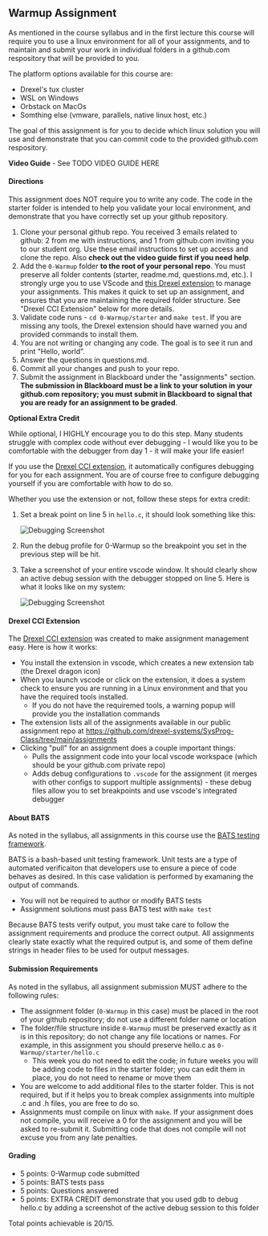## Warmup Assignment

As mentioned in the course syllabus and in the first lecture this course will require you to use a linux environment for all of your assignments, and to maintain and submit your work in individual folders in a github.com respository that will be provided to you.

The platform options available for this course are:

- Drexel's tux cluster
- WSL on Windows
- Orbstack on MacOs
- Somthing else (vmware, parallels, native linux host, etc.)

The goal of this assignment is for you to decide which linux solution you will use and demonstrate that you can commit code to the provided github.com respository.

**Video Guide** - See TODO VIDEO GUIDE HERE

#### Directions

This assignment does NOT require you to write any code. The code in the starter folder is intended to help you validate your local environment, and demonstrate that you have correctly set up your github repository.

1. Clone your personal github repo. You received 3 emails related to github: 2 from me with instructions, and 1 from github.com inviting you to our student org. Use these email instructions to set up access and clone the repo. Also **check out the video guide first if you need help**.
2. Add the `0-Warmup` folder **to the root of your personal repo**. You must preserve all folder contents (starter, readme.md, questions.md, etc.). I strongly urge you to use VScode and [this Drexel extension](https://marketplace.visualstudio.com/items?itemName=bdlilley.drexel-cci) to manage your assignments. This makes it quick to set up an assignment, and ensures that you are maintaining the required folder structure. See "Drexel CCI Extension" below for more details.
3. Validate code runs - `cd 0-Warmup/starter` and `make test`. If you are missing any tools, the Drexel extension should have warned you and provided commands to install them.
4. You are not writing or changing any code. The goal is to see it run and print "Hello, world".
5. Answer the questions in questions.md.
6. Commit all your changes and push to your repo.
7. Submit the assignment in Blackboard under the "assignments" section. **The submission in Blackboard must be a link to your solution in your github.com repository; you must submit in Blackboard to signal that you are ready for an assignment to be graded**.

**Optional Extra Credit**

While optional, I HIGHLY encourage you to do this step. Many students struggle with complex code without ever debugging - I would like you to be comfortable with the debugger from day 1 - it will make your life easier!

If you use the [Drexel CCI extension](https://marketplace.visualstudio.com/items?itemName=bdlilley.drexel-cci), it automatically configures debugging for you for each assignment. You are of course free to configure debugging yourself if you are comfortable with how to do so.

Whether you use the extension or not, follow these steps for extra credit:

1. Set a break point on line 5 in `hello.c`, it should look something like this:

    ![Debugging Screenshot](./img/img1.png)

2. Run the debug profile for 0-Warmup so the breakpoint you set in the previous step will be hit.

3. Take a screenshot of your entire vscode window. It should clearly show an active debug session with the debugger stopped on line 5. Here is what it looks like on my system:

    ![Debugging Screenshot](./img/img2.png)

#### Drexel CCI Extension

The [Drexel CCI extension](https://marketplace.visualstudio.com/items?itemName=bdlilley.drexel-cci) was created to make assignment management easy. Here is how it works:

- You install the extension in vscode, which creates a new extension tab (the Drexel dragon icon)
- When you launch vscode or click on the extension, it does a system check to ensure you are running in a Linux environment and that you have the required tools installed.
  - If you do not have the requiremed tools, a warning popup will provide you the installation commands
- The extension lists all of the assignments available in our public assignment repo at https://github.com/drexel-systems/SysProg-Class/tree/main/assignments
- Clicking "pull" for an assignment does a couple important things:
  - Pulls the assignment code into your local vscode workspace (which should be your github.com private repo)
  - Adds debug configurations to `.vscode` for the assignment (it merges with other configs to support multiple assignments) - these debug files allow you to set breakpoints and use vscode's integrated debugger

#### About BATS

As noted in the syllabus, all assignments in this course use the [BATS testing framework](https://github.com/bats-core/bats-core). 

BATS is a bash-based unit testing framework. Unit tests are a type of automated verificaiton that developers use to ensure a piece of code behaves as desired. In this case validation is performed by examaning the output of commands.

- You will not be required to author or modify BATS tests
- Assignment solutions must pass BATS test with `make test`

Because BATS tests verify output, you must take care to follow the assignment requirements and produce the correct output. All assignments clearly state exactly what the required output is, and some of them define strings in header files to be used for output messages.

#### Submission Requirements

As noted in the syllabus, all assignment submission MUST adhere to the following rules:

- The assignment folder (`0-Warmup` in this case) must be placed in the root of your github repository; do not use a different folder name or location
- The folder/file structure inside `0-Warmup` must be preserved exactly as it is in this repository; do not change any file locations or names. For example, in this assignment you should preserve hello.c as `0-Warmup/starter/hello.c`
  - This week you do not need to edit the code; in future weeks you will be adding code to files in the starter folder; you can edit them in place, you do not need to rename or move them
- You are welcome to add additional files to the starter folder. This is not required, but if it helps you to break complex assignments into multiple .c and .h files, you are free to do so.
- Assignments must compile on linux with `make`. If your assignment does not compile, you will receive a 0 for the assignment and you will be asked to re-submit it. Submitting code that does not compile will not excuse you from any late penalties.

#### Grading

- 5 points: 0-Warmup code submitted
- 5 points: BATS tests pass
- 5 points: Questions answered
- 5 points: EXTRA CREDIT demonstrate that you used gdb to debug hello.c by adding a screenshot of the active debug session to this folder

Total points achievable is 20/15.
